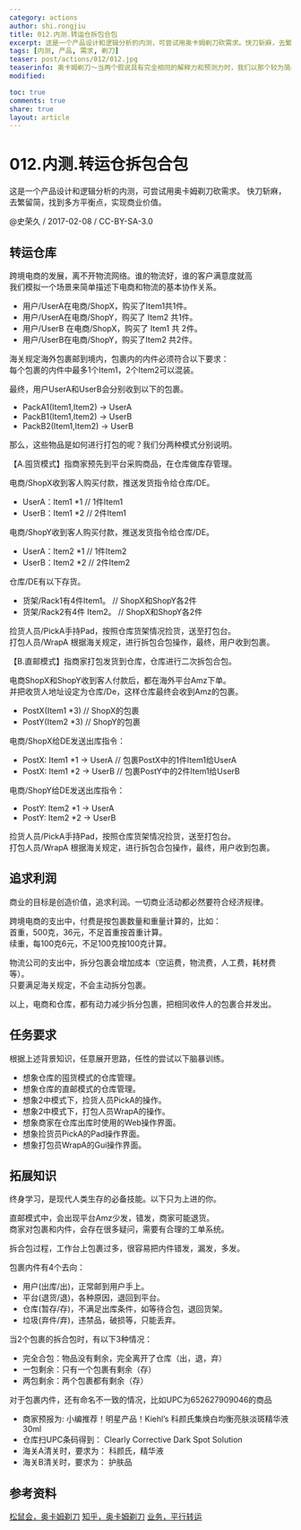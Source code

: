 ```yaml
---
category: actions
author: shi.rongjiu
title: 012.内测.转运仓拆包合包
excerpt: 这是一个产品设计和逻辑分析的内测，可尝试用奥卡姆剃刀砍需求。快刀斩麻，去繁留简，找到多方平衡点，实现商业价值。
tags: [内测, 产品, 需求, 剃刀]
teaser: post/actions/012/012.jpg
teaserinfo: 奥卡姆剃刀～当两个假说具有完全相同的解释力和预测力时，我们以那个较为简单的假说作为讨论依据。
modified: 

toc: true
comments: true
share: true
layout: article
---
```


# 012.内测.转运仓拆包合包

这是一个产品设计和逻辑分析的内测，可尝试用奥卡姆剃刀砍需求。
快刀斩麻，去繁留简，找到多方平衡点，实现商业价值。

@史荣久 / 2017-02-08 / CC-BY-SA-3.0  

## 转运仓库

跨境电商的发展，离不开物流网络。谁的物流好，谁的客户满意度就高  
我们模拟一个场景来简单描述下电商和物流的基本协作关系。

  * 用户/UserA在电商/ShopX，购买了Item1共1件。  
  * 用户/UserA在电商/ShopY，购买了 Item2 共1件。  
  * 用户/UserB 在电商/ShopX，购买了 Item1 共 2件。  
  * 用户/UserB在电商/ShopY，购买了Item2 共2件。

海关规定海外包裹邮到境内，包裹内的内件必须符合以下要求：  
每个包裹的内件中最多1个Item1，2个Item2可以混装。

最终，用户UserA和UserB会分别收到以下的包裹。

  * PackA1(Item1,Item2) → UserA
  * PackB1(Item1,Item2) → UserB
  * PackB2(Item1,Item2) → UserB

那么，这些物品是如何进行打包的呢？我们分两种模式分别说明。

【A.囤货模式】指商家预先到平台采购商品，在仓库做库存管理。

电商/ShopX收到客人购买付款，推送发货指令给仓库/DE。  
  * UserA：Item1 *1 // 1件Item1
  * UserB：Item1 *2 // 2件Item1

电商/ShopY收到客人购买付款，推送发货指令给仓库/DE。  
  * UserA：Item2 *1 // 1件Item2
  * UserB：Item2 *2 // 2件Item2

仓库/DE有以下存货。  
  * 货架/Rack1有4件Item1。 // ShopX和ShopY各2件
  * 货架/Rack2有4件 Item2。 // ShopX和ShopY各2件

捡货人员/PickA手持Pad，按照仓库货架情况捡货，送至打包台。  
打包人员/WrapA 根据海关规定，进行拆包合包操作，最终，用户收到包裹。

【B.直邮模式】指商家打包发货到仓库，仓库进行二次拆包合包。

电商ShopX和ShopY收到客人付款后，都在海外平台Amz下单。  
并把收货人地址设定为仓库/De，这样仓库最终会收到Amz的包裹。
  * PostX(Item1 *3) // ShopX的包裹
  * PostY(Item2 *3) // ShopY的包裹

电商/ShopX给DE发送出库指令：
  * PostX: Item1 *1 → UserA // 包裹PostX中的1件Item1给UserA
  * PostX: Item1 *2 → UserB // 包裹PostY中的2件Item1给UserB

电商/ShopY给DE发送出库指令：
  * PostY: Item2 *1 → UserA
  * PostY: Item2 *2 → UserB

捡货人员/PickA手持Pad，按照仓库货架情况捡货，送至打包台。  
打包人员/WrapA 根据海关规定，进行拆包合包操作，最终，用户收到包裹。

## 追求利润

商业的目标是创造价值，追求利润。一切商业活动都必然要符合经济规律。

跨境电商的支出中，付费是按包裹数量和重量计算的，比如：  
首重，500克，36元，不足首重按首重计算。  
续重，每100克6元，不足100克按100克计算。  

物流公司的支出中，拆分包裹会增加成本（空运费，物流费，人工费，耗材费等）。  
只要满足海关规定，不会主动拆分包裹。

以上，电商和仓库，都有动力减少拆分包裹，把相同收件人的包裹合并发出。

## 任务要求

根据上述背景知识，任意展开思路，任性的尝试以下脑暴训练。

  * 想象仓库的囤货模式的仓库管理。
  * 想象仓库的直邮模式的仓库管理。
  * 想象2中模式下，捡货人员PickA的操作。
  * 想象2中模式下，打包人员WrapA的操作。
  * 想象商家在仓库出库时使用的Web操作界面。
  * 想象捡货员PickA的Pad操作界面。
  * 想象打包员WrapA的Gui操作界面。

## 拓展知识

终身学习，是现代人类生存的必备技能。以下只为上进的你。

直邮模式中，会出现平台Amz少发，错发，商家可能退货。  
商家对包裹和内件，会存在很多疑问，需要有合理的工单系统。

拆合包过程，工作台上包裹过多，很容易把内件错发，漏发，多发。

包裹内件有4个去向：
  * 用户(出库/出)，正常邮到用户手上。
  * 平台(退货/退)，各种原因，退回到平台。
  * 仓库(暂存/存)，不满足出库条件，如等待合包，退回货架。
  * 垃圾(弃件/弃)，违禁品，破损等，只能丢弃。

当2个包裹的拆合包时，有以下3种情况：
  * 完全合包：物品没有剩余，完全离开了仓库（出，退，弃）
  * 一包剩余：只有一个包裹有剩余（存）
  * 两包剩余：两个包裹都有剩余（存）

对于包裹内件，还有命名不一致的情况，比如UPC为652627909046的商品
  * 商家预报为: 小编推荐！明星产品！Kiehl’s 科颜氏集焕白均衡亮肤淡斑精华液30ml
  * 仓库扫UPC条码得到： Clearly Corrective Dark Spot Solution
  * 海关A清关时，要求为： 科颜氏，精华液
  * 海关B清关时，要求为： 护肤品

## 参考资料

[松鼠会，奥卡姆剃刀](http://songshuhui.net/archives/85213)
[知乎，奥卡姆剃刀](http://www.zhihu.com/question/20159241)
[业务，平行转运](http://www.ipingxing.com)
